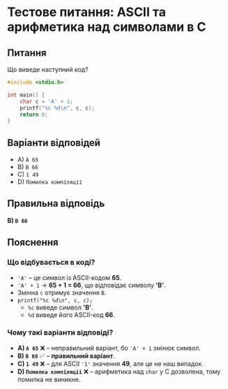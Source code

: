 # Тестове питання: ASCII та арифметика над символами в C

## **Питання**
Що виведе наступний код?

```c
#include <stdio.h>

int main() {
    char c = 'A' + 1;
    printf("%c %d\n", c, c);
    return 0;
}
```

## **Варіанти відповідей**
- A) `A 65`
- B) `B 66`
- C) `1 49`
- D) `Помилка компіляції`

## **Правильна відповідь**
 **B) `B 66`**

## **Пояснення**
### **Що відбувається в коді?**
- `'A'` – це символ із ASCII-кодом **65**.
- `'A' + 1` → **65 + 1 = 66**, що відповідає символу **'B'**.
- Змінна `c` отримує значення `B`.
- `printf("%c %d\n", c, c);`
  - `%c` виведе символ **'B'**.
  - `%d` виведе його ASCII-код **66**.

### **Чому такі варіанти відповіді?**
- **A) `A 65`** ❌ – неправильний варіант, бо `'A' + 1` змінює символ.
- **B) `B 66`** ✅ – **правильний варіант**.
- **C) `1 49`** ❌ – для ASCII `'1'` значення **49**, але це не наш випадок.
- **D) `Помилка компіляції`** ❌ – арифметика над `char` у C дозволена, тому помилка не виникне.
